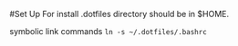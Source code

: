 #Set Up
For install .dotfiles directory should be in $HOME.

symbolic link commands
`ln -s ~/.dotfiles/.bashrc`
